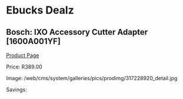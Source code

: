 
# Ebucks Dealz
## Bosch: IXO Accessory Cutter Adapter [1600A001YF]
[Product Page](https://www.ebucks.com/web/shop/productSelected.do?prodId=317228920&catId=717342768)

Price: R389.00

Image: /web/cms/system/galleries/pics/prodimg/317228920_detail.jpg

Savings: 


	